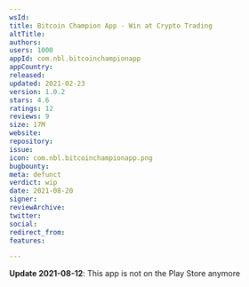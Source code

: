 ```yaml
---
wsId: 
title: Bitcoin Champion App - Win at Crypto Trading
altTitle: 
authors: 
users: 1000
appId: com.nbl.bitcoinchampionapp
appCountry: 
released: 
updated: 2021-02-23
version: 1.0.2
stars: 4.6
ratings: 12
reviews: 9
size: 17M
website: 
repository: 
issue: 
icon: com.nbl.bitcoinchampionapp.png
bugbounty: 
meta: defunct
verdict: wip
date: 2021-08-20
signer: 
reviewArchive: 
twitter: 
social: 
redirect_from: 
features: 

---
```


**Update 2021-08-12**: This app is not on the Play Store anymore
